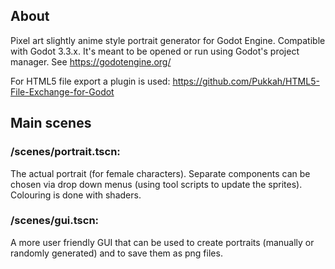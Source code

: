 ## About

Pixel art slightly anime style portrait generator for Godot Engine. Compatible with Godot 3.3.x. It's meant to be opened or run using Godot's project manager. See https://godotengine.org/

For HTML5 file export a plugin is used: https://github.com/Pukkah/HTML5-File-Exchange-for-Godot

## Main scenes
### /scenes/portrait.tscn:
The actual portrait (for female characters). Separate components can be chosen via drop down menus (using tool scripts to update the sprites). Colouring is done with shaders.
### /scenes/gui.tscn:
A more user friendly GUI that can be used to create portraits (manually or randomly generated) and to save them as png files.

